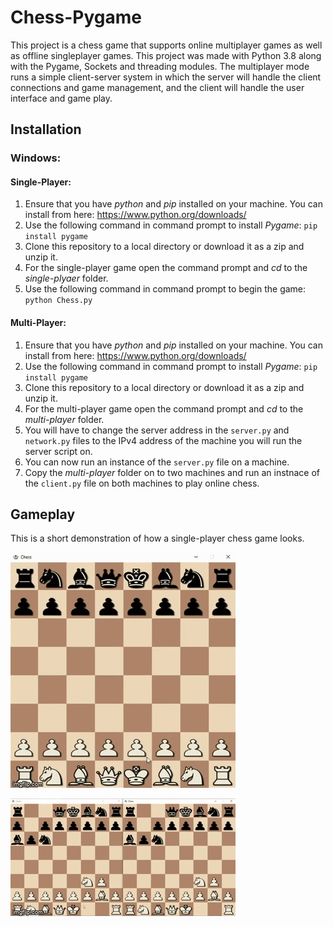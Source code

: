 # Chess-Pygame
This project is a chess game that supports online multiplayer games as well as offline singleplayer games. This project was made with Python 3.8 along with the Pygame, Sockets and threading modules. The multiplayer mode runs a simple client-server system in which the server will handle the client connections and game management, and the client will handle the user interface and game play.

## Installation

### Windows:

#### Single-Player:
1. Ensure that you have _python_ and _pip_ installed on your machine. You can install from here: https://www.python.org/downloads/
2. Use the following command in command prompt to install _Pygame_: `pip install pygame`
3. Clone this repository to a local directory or download it as a zip and unzip it.
4. For the single-player game open the command prompt and _cd_ to the _single-plyaer_ folder.
5. Use the following command in command prompt to begin the game: `python Chess.py`

#### Multi-Player:
1. Ensure that you have _python_ and _pip_ installed on your machine. You can install from here: https://www.python.org/downloads/
2. Use the following command in command prompt to install _Pygame_: `pip install pygame`
3. Clone this repository to a local directory or download it as a zip and unzip it.
4. For the multi-player game open the command prompt and _cd_ to the _multi-player_ folder.
5. You will have to change the server address in the `server.py` and `network.py` files to the IPv4 address of the machine you will run the server script on.
6. You can now run an instance of the `server.py` file on a machine.
7. Copy the _multi-player_ folder on to two machines and run an instnace of the `client.py` file on both machines to play online chess.

## Gameplay
This is a short demonstration of how a single-player chess game looks.

![gameplay2 demo](screenshots/gameplay2.gif)

![multi-player demo](screenshots/multi-player.gif)